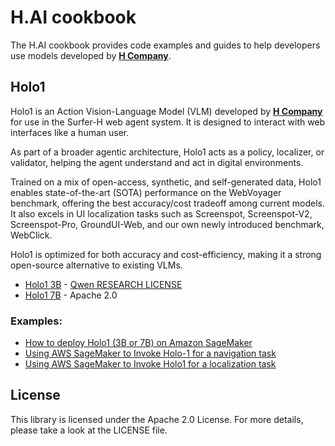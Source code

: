 # H.AI cookbook

The H.AI cookbook provides code examples and guides to help developers use models developed by [**H Company**](https://www.hcompany.ai/).

## Holo1

Holo1 is an Action Vision-Language Model (VLM) developed by [**H Company**](https://www.hcompany.ai/) for use in the Surfer-H web agent system. It is designed to interact with web interfaces like a human user.

As part of a broader agentic architecture, Holo1 acts as a policy, localizer, or validator, helping the agent understand and act in digital environments.

Trained on a mix of open-access, synthetic, and self-generated data, Holo1 enables state-of-the-art (SOTA) performance on the WebVoyager benchmark, offering the best accuracy/cost tradeoff among current models. It also excels in UI localization tasks such as Screenspot, Screenspot-V2, Screenspot-Pro, GroundUI-Web, and our own newly introduced benchmark, WebClick.

Holo1 is optimized for both accuracy and cost-efficiency, making it a strong open-source alternative to existing VLMs.

- [Holo1 3B](https://huggingface.co/Hcompany/Holo1-3B) - [Qwen RESEARCH LICENSE](https://huggingface.co/Qwen/Qwen2.5-VL-3B-Instruct/blob/main/LICENSE)
- [Holo1 7B](https://huggingface.co/Hcompany/Holo1-7B) - Apache 2.0

### Examples:

- [How to deploy Holo1 (3B or 7B) on Amazon SageMaker](https://github.com/hcompai/hai-cookbook/blob/main/holo1/sagemaker/deploy.ipynb)
- [Using AWS SageMaker to Invoke Holo-1 for a navigation task](https://github.com/hcompai/hai-cookbook/blob/main/holo1/sagemaker/invoke_navigation.ipynb)
- [Using AWS SageMaker to Invoke Holo1 for a localization task](https://github.com/hcompai/hai-cookbook/blob/main/holo1/sagemaker/invoke_localization.ipynb)


## License

This library is licensed under the Apache 2.0 License. For more details, please take a look at the LICENSE file.
